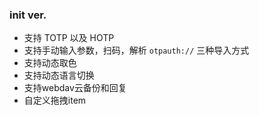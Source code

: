 ### init ver.

- 支持 TOTP 以及 HOTP
- 支持手动输入参数，扫码，解析 `otpauth://` 三种导入方式
- 支持动态取色
- 支持动态语言切换
- 支持webdav云备份和回复
- 自定义拖拽item
